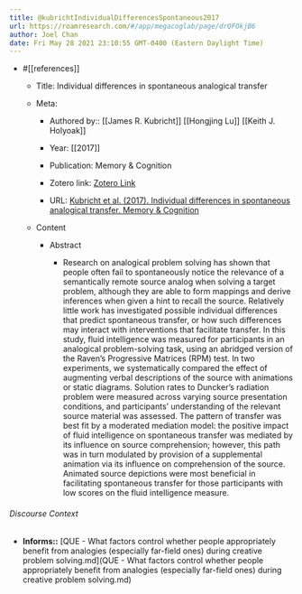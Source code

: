 ```yaml
---
title: @kubrichtIndividualDifferencesSpontaneous2017
url: https://roamresearch.com/#/app/megacoglab/page/drQFOkjB6
author: Joel Chan
date: Fri May 28 2021 23:10:55 GMT-0400 (Eastern Daylight Time)
---
```


- #[[references]]

    - Title: Individual differences in spontaneous analogical transfer

    - Meta:

        - Authored by:: [[James R. Kubricht]] [[Hongjing Lu]] [[Keith J. Holyoak]]

        - Year: [[2017]]

        - Publication: Memory & Cognition

        - Zotero link: [Zotero Link](zotero://select/items/1_65QHIFIJ)

        - URL: [Kubricht et al. (2017). Individual differences in spontaneous analogical transfer. Memory & Cognition](https://link.springer.com/article/10.3758/s13421-016-0687-7)

    - Content

        - Abstract

            - Research on analogical problem solving has shown that people often fail to spontaneously notice the relevance of a semantically remote source analog when solving a target problem, although they are able to form mappings and derive inferences when given a hint to recall the source. Relatively little work has investigated possible individual differences that predict spontaneous transfer, or how such differences may interact with interventions that facilitate transfer. In this study, fluid intelligence was measured for participants in an analogical problem-solving task, using an abridged version of the Raven’s Progressive Matrices (RPM) test. In two experiments, we systematically compared the effect of augmenting verbal descriptions of the source with animations or static diagrams. Solution rates to Duncker’s radiation problem were measured across varying source presentation conditions, and participants’ understanding of the relevant source material was assessed. The pattern of transfer was best fit by a moderated mediation model: the positive impact of fluid intelligence on spontaneous transfer was mediated by its influence on source comprehension; however, this path was in turn modulated by provision of a supplemental animation via its influence on comprehension of the source. Animated source depictions were most beneficial in facilitating spontaneous transfer for those participants with low scores on the fluid intelligence measure.

###### Discourse Context

- **Informs::** [QUE - What factors control whether people appropriately benefit from analogies (especially far-field ones) during creative problem solving.md](QUE - What factors control whether people appropriately benefit from analogies (especially far-field ones) during creative problem solving.md)
